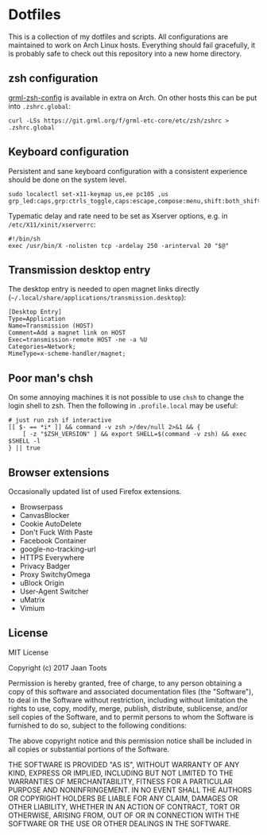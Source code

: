 # Dotfiles

This is a collection of my dotfiles and scripts. All configurations are
maintained to work on Arch Linux hosts. Everything should fail gracefully, it
is probably safe to check out this repository into a new home directory.

## zsh configuration

[grml-zsh-config](https://grml.org/zsh/) is available in extra on Arch. On
other hosts this can be put into `.zshrc.global`:

```
curl -LSs https://git.grml.org/f/grml-etc-core/etc/zsh/zshrc > .zshrc.global 
```

## Keyboard configuration

Persistent and sane keyboard configuration with a consistent experience should
be done on the system level.

```
sudo localectl set-x11-keymap us,ee pc105 ,us grp_led:caps,grp:ctrls_toggle,caps:escape,compose:menu,shift:both_shiftlock
```

Typematic delay and rate need to be set as Xserver options, e.g. in
`/etc/X11/xinit/xserverrc`:

```
#!/bin/sh
exec /usr/bin/X -nolisten tcp -ardelay 250 -arinterval 20 "$@"
```

## Transmission desktop entry

The desktop entry is needed to open magnet links directly
(`~/.local/share/applications/transmission.desktop`):

```
[Desktop Entry]
Type=Application
Name=Transmission (HOST)
Comment=Add a magnet link on HOST
Exec=transmission-remote HOST -ne -a %U
Categories=Network;
MimeType=x-scheme-handler/magnet;
```

## Poor man's chsh

On some annoying machines it is not possible to use `chsh` to change the login
shell to zsh. Then the following in `.profile.local` may be useful:

```shell
# just run zsh if interactive
[[ $- == *i* ]] && command -v zsh >/dev/null 2>&1 && {
    [ -z "$ZSH_VERSION" ] && export SHELL=$(command -v zsh) && exec $SHELL -l
} || true
```

## Browser extensions

Occasionally updated list of used Firefox extensions.

- Browserpass
- CanvasBlocker
- Cookie AutoDelete
- Don't Fuck With Paste
- Facebook Container
- google-no-tracking-url
- HTTPS Everywhere
- Privacy Badger
- Proxy SwitchyOmega
- uBlock Origin
- User-Agent Switcher
- uMatrix
- Vimium

## License

MIT License

Copyright (c) 2017 Jaan Toots

Permission is hereby granted, free of charge, to any person obtaining
a copy of this software and associated documentation files (the
"Software"), to deal in the Software without restriction, including
without limitation the rights to use, copy, modify, merge, publish,
distribute, sublicense, and/or sell copies of the Software, and to
permit persons to whom the Software is furnished to do so, subject to
the following conditions:

The above copyright notice and this permission notice shall be
included in all copies or substantial portions of the Software.

THE SOFTWARE IS PROVIDED "AS IS", WITHOUT WARRANTY OF ANY KIND,
EXPRESS OR IMPLIED, INCLUDING BUT NOT LIMITED TO THE WARRANTIES OF
MERCHANTABILITY, FITNESS FOR A PARTICULAR PURPOSE AND
NONINFRINGEMENT. IN NO EVENT SHALL THE AUTHORS OR COPYRIGHT HOLDERS BE
LIABLE FOR ANY CLAIM, DAMAGES OR OTHER LIABILITY, WHETHER IN AN ACTION
OF CONTRACT, TORT OR OTHERWISE, ARISING FROM, OUT OF OR IN CONNECTION
WITH THE SOFTWARE OR THE USE OR OTHER DEALINGS IN THE SOFTWARE.

